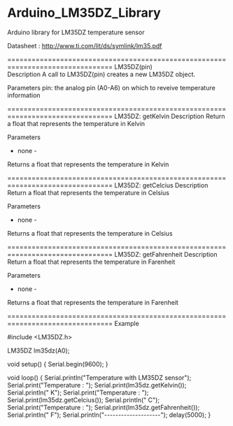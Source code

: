 # Arduino_LM35DZ_Library
Arduino library for LM35DZ temperature sensor

Datasheet : http://www.ti.com/lit/ds/symlink/lm35.pdf

================================================================================
LM35DZ(pin)<br>
Description
A call to LM35DZ(pin) creates a new LM35DZ object.

Parameters
pin: the analog pin (A0-A6) on which to reveive temperature information

================================================================================
LM35DZ: getKelvin
Description
Return a float that represents the temperature in Kelvin

Parameters
- none -

Returns
a float that represents the temperature in Kelvin

================================================================================
LM35DZ: getCelcius
Description
Return a float that represents the temperature in Celsius

Parameters
- none -

Returns
a float that represents the temperature in Celsius

================================================================================
LM35DZ: getFahrenheit
Description
Return a float that represents the temperature in Farenheit

Parameters
- none -

Returns
a float that represents the temperature in Farenheit

================================================================================
Example

#include <LM35DZ.h>

LM35DZ lm35dz(A0);

void setup() {
  Serial.begin(9600);
}

void loop() {
  Serial.println("Temperature with LM35DZ sensor");
  Serial.print("Temperature : ");
  Serial.print(lm35dz.getKelvin());
  Serial.println(" K");
  Serial.print("Temperature : ");
  Serial.print(lm35dz.getCelcius());
  Serial.println(" C");
  Serial.print("Temperature : ");
  Serial.print(lm35dz.getFahrenheit());
  Serial.println(" F");
  Serial.println("--------------------");
  delay(5000);
}
